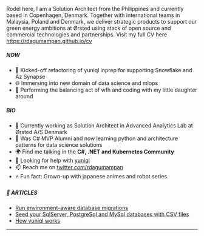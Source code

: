 Rodel here, I am a Solution Architect from the Philippines and currently based in Copenhagen, Denmark. Together with international teams in Malaysia, Poland and Denmark, we deliver strategic products to support our green energy ambitions at Ørsted using stack of open source and commercial technologies and partnerships. Visit my full CV here https://rdagumampan.github.io/cv

##### NOW

- 🤔 Kicked-off refactoring of yuniql inprep for supporting Snowflake and Az Synapse 
- 🌐 Immersing into new domain of data science and mlops
- 💅 Performing the balancing act of wfh and coding with my little daughter around

##### BIO

- 🔭 Currently working as Solution Architect in Advanced Analytics Lab at Ørsted A/S Denmark
- 🌱 Was C# MVP Alumni and now learning python and architecture patterns for data science solutions
- 🌍 Find me talking in the **C#, .NET and Kubernetes Community**
- 🤔 Looking for help with [yuniql](https://yuniql.io)
- 📫 Reach me on [twitter.com/rdagumampan](https://twitter.com/rdagumampan)
- ⚡ Fun fact: Grown-up with japanese animes and robot series

##### 📕 ARTICLES
<!-- BLOG-POST-LIST:START -->
- [Run environment-aware database migrations](https://dev.to/rdagumampan/run-environment-aware-database-migrations-with-yuniql-522l)
- [Seed your SqlServer, PostgreSql and MySql databases with CSV files](https://dev.to/rdagumampan/seeding-sqlserver-postgresql-and-mysql-databases-with-csv-files-using-yuniql-migrations-3ki7)
- [How yuniql works](https://yuniql.io/docs/how-yuniql-works/)
<!-- BLOG-POST-LIST:END -->
---
